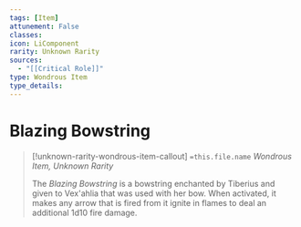 ```yaml
---
tags: [Item]
attunement: False
classes: 
icon: LiComponent
rarity: Unknown Rarity
sources:
  - "[[Critical Role]]"
type: Wondrous Item
type_details: 
---
```

# Blazing Bowstring
>[!unknown-rarity-wondrous-item-callout] `=this.file.name`
>*Wondrous Item, Unknown Rarity*
>
>The *Blazing Bowstring* is a bowstring enchanted by Tiberius and given to Vex'ahlia that was used with her bow. When activated, it makes any arrow that is fired from it ignite in flames to deal an additional 1d10 fire damage.
>
>
